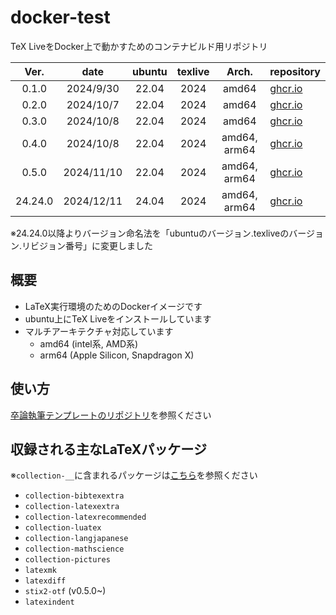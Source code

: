 # docker-test

TeX LiveをDocker上で動かすためのコンテナビルド用リポジトリ

| Ver.  |  date   | ubuntu | texlive |    Arch.     | repository                                                                                           |
| :---: | :--------: | :----: | :------: | :----------: | ---------------------------------------------------------------------------------------------------- |
| 0.1.0 | 2024/9/30  | 22.04  |   2024   |    amd64     | [ghcr.io](https://github.com/HiroTNK1118/docker-test/pkgs/container/docker-test/281401957?tag=0.1.0) |
| 0.2.0 | 2024/10/7  | 22.04  |   2024   |    amd64     | [ghcr.io](https://github.com/HiroTNK1118/docker-test/pkgs/container/docker-test/285022331?tag=0.2.0) |
| 0.3.0 | 2024/10/8  | 22.04  |   2024   |    amd64     | [ghcr.io](https://github.com/HiroTNK1118/docker-test/pkgs/container/docker-test/285022331?tag=0.2.0) |
| 0.4.0 | 2024/10/8  | 22.04  |   2024   | amd64, arm64 | [ghcr.io](https://github.com/HiroTNK1118/docker-test/pkgs/container/docker-test/285739845?tag=0.4.0) |
| 0.5.0 | 2024/11/10 | 22.04  |   2024   | amd64, arm64 | [ghcr.io](https://github.com/HiroTNK1118/docker-test/pkgs/container/docker-test/303239648?tag=0.5.0) |
| 24.24.0 | 2024/12/11  | 24.04  |   2024   | amd64, arm64 | [ghcr.io]()                                                                                          |

※24.24.0以降よりバージョン命名法を「ubuntuのバージョン.texliveのバージョン.リビジョン番号」に変更しました

## 概要

- LaTeX実行環境のためのDockerイメージです
- ubuntu上にTeX Liveをインストールしています
- マルチアーキテクチャ対応しています
  - amd64 (intel系, AMD系)
  - arm64 (Apple Silicon, Snapdragon X)

## 使い方

[卒論執筆テンプレートのリポジトリ](https://github.com/HiroTNK1118/latex-template-kanekolab)を参照ください

## 収録される主なLaTeXパッケージ

※`collection-__`に含まれるパッケージは[こちら](https://gist.github.com/nox40/6255eef548ccad9881ce7202e3bb75dd#file-collection-depends-md)を参照ください

- `collection-bibtexextra`
- `collection-latexextra`
- `collection-latexrecommended`
- `collection-luatex`
- `collection-langjapanese`
- `collection-mathscience`
- `collection-pictures`
- `latexmk`
- `latexdiff`
- `stix2-otf` (v0.5.0~)
- `latexindent`
